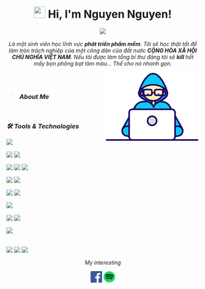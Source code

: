 <h1 align="center"><img src="https://media.giphy.com/media/hvRJCLFzcasrR4ia7z/giphy.gif" width="30" height="30"> Hi, I'm <a>Nguyen Nguyen!</a></h1>
  
<p align="center">
  <img src="https://readme-typing-svg.herokuapp.com?color=%2336BCF7&center=true&vCenter=true&lines=Software+Developer+Student;Nice+to+meet+you...!"/>
</p>
  
<p align="center">
  <em>
    Là một sinh viên học lĩnh vực <b>phát triển phẩm mềm</b>. Tôi sẽ học thật tốt để làm tròn trách nghiệp của một công dân của đất nước <b>CỘNG HÒA XÃ HỘI CHỦ NGHĨA VIỆT NAM</b>. Nếu tôi được làm tổng bí thư đảng tôi sẽ <b>kill</b> hết mấy bọn phông bạt làm màu... Thế cho nó nhanh gọn.
  </em> 
</p>
  
<img align="right" width=245px height=180px alt="side_sticker" src="./images/Developer.gif" />

<br />

### <img src="./images/stats.gif" width="30" height="30"> ***About Me***

<br/>

### ***🛠 Tools & Technologies***

<a href="https://docs.oracle.com/en/java/javase/21/"><img src="https://camo.githubusercontent.com/759e716061f189ccd9618fbbd96181f65070e9f5b80f7d91d56f0a1c88cff738/68747470733a2f2f696d672e736869656c64732e696f2f62616467652f6a646b2d76657273696f6e32312d626c7565"> 
<br>
</a>
<!-- spring core -->
<a href="https://spring.io/projects/spring-boot"><img src="https://img.shields.io/badge/springboot-3.2.0-green"></a> <a href="https://docs.spring.io/spring-framework/reference/"><img src="https://img.shields.io/badge/springcore-6.1.1-green"></a> 
<br>
<!-- spring data -->
<a href="https://spring.io/projects/spring-data-envers"><img src="https://img.shields.io/badge/spring%20data%20envers-2.7.18-yellow"></a> <a href="https://spring.io/projects/spring-data-r2dbc"><img src="https://img.shields.io/badge/spring%20data%20r2dbc-3.2.0-green"></a> <a href="https://spring.io/projects/spring-data-cassandra"><img src="https://img.shields.io/badge/spring%20apache%20cassandra-4.2.0-green"></a>
<br>
<!-- web spring -->
<a href="https://docs.spring.io/spring-framework/reference/web/webmvc.html"><img src="https://img.shields.io/badge/spring%20mvc-6.1.1-green"></a> <a href="https://docs.spring.io/spring-framework/reference/web/webflux.html"><img src="https://img.shields.io/badge/spring%20web%20flux-6.1.1-blue"></a>
<br>
<!-- spring security -->
<a href="https://spring.io/projects/spring-security"><img src="https://img.shields.io/badge/spring%20security-2.1.2-whitegreen"></a> <a href="https://spring.io/projects/spring-authorization-server"><img src="https://img.shields.io/badge/spring%20oauth2-4.2.0-whitegreen"></a>
<br>
<!-- spring integration -->
<a href="https://spring.io/projects/spring-integration"><img src="https://img.shields.io/badge/spring%20integration-6.2.0-whitegreen"></a>
<br>
<!-- spring rest -->
<a href="https://spring.io/projects/spring-data-rest"><img src="https://img.shields.io/badge/spring%20data%20rest-4.2.0-green"></a> <a href="https://spring.io/projects/spring-hateoas"><img src="https://img.shields.io/badge/spring%20hateoas-2.1.2-whitegreen"></a>
<br>
<!-- spring message -->
<a href="https://spring.io/projects/spring-kafka"><img src="https://img.shields.io/badge/spring%20apache%20kafka-3.1.0-orange"></a>

<br>
<!-- csdl -->
<a href="https://dev.mysql.com/doc/relnotes/mysql/8.1/en/"><img src="https://camo.githubusercontent.com/ee631a91ed48499c005e7c7417ba734a0646c1de111dac039ab5fbeb4fe8698e/68747470733a2f2f696d672e736869656c64732e696f2f62616467652f6d7973716c2d382e312e302d626c7565"></a> <a href="https://cassandra.apache.org/_/index.html"><img src="https://img.shields.io/badge/apache%20cassandra-4.1.3-blue"></a>
<!-- social media -->
<img src="https://img.shields.io/badge/stackoverflow-orange">

<br/>
<p align="center">
<i>My interesting</i>
 <p align="center">
    	<code><a href="https://www.facebook.com/nguyennt004/"><img width="30px" src="./images/facebook.png" title="Facebook"/></a></code>
	<code><a href="https://open.spotify.com/user/31hgtoauy525ni5ipln64ilrhifq"><img width="30px" src="./images/Spotify_icon.svg" title="Spotify"/></a></code>
  </p>   
</p>

